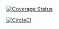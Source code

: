 [![Coverage Status](https://coveralls.io/repos/github/Rutarenzi/my_brand_API/badge.svg?branch=feature)](https://coveralls.io/github/Rutarenzi/my_brand_API?branch=feature)

[![CircleCI](https://dl.circleci.com/status-badge/img/gh/Rutarenzi/my_brand_API/tree/feature.svg?style=svg)](https://dl.circleci.com/status-badge/redirect/gh/Rutarenzi/my_brand_API/tree/feature)